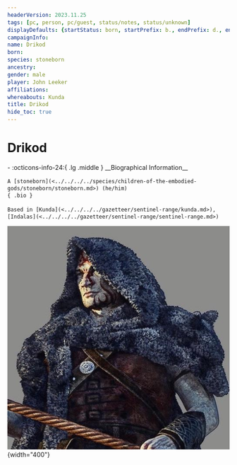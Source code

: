 ```yaml
---
headerVersion: 2023.11.25
tags: [pc, person, pc/guest, status/notes, status/unknown]
displayDefaults: {startStatus: born, startPrefix: b., endPrefix: d., endStatus: died}
campaignInfo:
name: Drikod
born:
species: stoneborn
ancestry:
gender: male
player: John Leeker
affiliations:
whereabouts: Kunda
title: Drikod
hide_toc: true
---
```

# Drikod
<div class="grid cards ext-narrow-margin ext-one-column" markdown>
- :octicons-info-24:{ .lg .middle } __Biographical Information__

    A [stoneborn](<../../../../species/children-of-the-embodied-gods/stoneborn/stoneborn.md>) (he/him)  
    { .bio }

    Based in [Kunda](<../../../../gazetteer/sentinel-range/kunda.md>), [Indalas](<../../../../gazetteer/sentinel-range/sentinel-range.md>)
</div>


![Drikod Portrait](../../../../assets/drikod-portrait.jpg){width="400"}